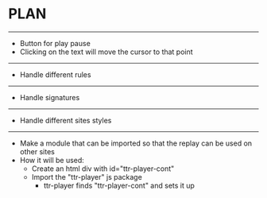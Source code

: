 PLAN
====

---

* Button for play pause
* Clicking on the text will move the cursor to that point

---

* Handle different rules

---

* Handle signatures

---

* Handle different sites styles

----

* Make a module that can be imported so that the replay can be used on other sites
* How it will be used:
  * Create an html div with id="ttr-player-cont"
  * Import the "ttr-player" js package 
    * ttr-player finds "ttr-player-cont" and sets it up
